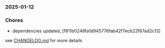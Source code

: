 ### 2025-01-12

### Chores
+ dependencies updated, [f811b0248fa1d945776fab42f7ecb22f67ad2c13]

see <a href='https://github.com/mrjackwills/flightbox_vue/blob/main/CHANGELOG.md'>CHANGELOG.md</a> for more details
